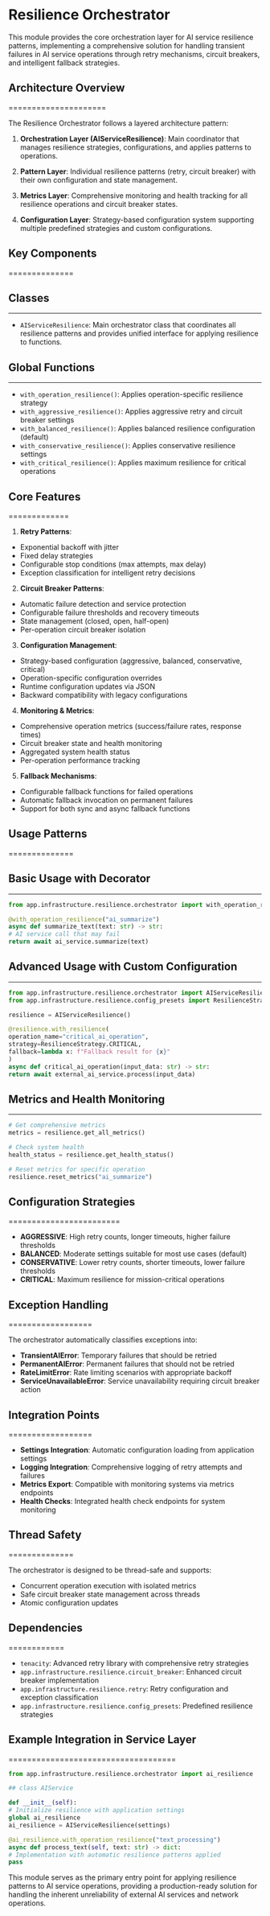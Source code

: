 # Resilience Orchestrator

This module provides the core orchestration layer for AI service resilience patterns,
implementing a comprehensive solution for handling transient failures in AI service
operations through retry mechanisms, circuit breakers, and intelligent fallback strategies.

## Architecture Overview

=====================

The Resilience Orchestrator follows a layered architecture pattern:

1. **Orchestration Layer (AIServiceResilience)**: Main coordinator that manages
resilience strategies, configurations, and applies patterns to operations.

2. **Pattern Layer**: Individual resilience patterns (retry, circuit breaker)
with their own configuration and state management.

3. **Metrics Layer**: Comprehensive monitoring and health tracking for all
resilience operations and circuit breaker states.

4. **Configuration Layer**: Strategy-based configuration system supporting
multiple predefined strategies and custom configurations.

## Key Components

==============

## Classes

--------
- `AIServiceResilience`: Main orchestrator class that coordinates all resilience
patterns and provides unified interface for applying resilience to functions.

## Global Functions

----------------
- `with_operation_resilience()`: Applies operation-specific resilience strategy
- `with_aggressive_resilience()`: Applies aggressive retry and circuit breaker settings
- `with_balanced_resilience()`: Applies balanced resilience configuration (default)
- `with_conservative_resilience()`: Applies conservative resilience settings
- `with_critical_resilience()`: Applies maximum resilience for critical operations

## Core Features

=============

1. **Retry Patterns**:
- Exponential backoff with jitter
- Fixed delay strategies
- Configurable stop conditions (max attempts, max delay)
- Exception classification for intelligent retry decisions

2. **Circuit Breaker Patterns**:
- Automatic failure detection and service protection
- Configurable failure thresholds and recovery timeouts
- State management (closed, open, half-open)
- Per-operation circuit breaker isolation

3. **Configuration Management**:
- Strategy-based configuration (aggressive, balanced, conservative, critical)
- Operation-specific configuration overrides
- Runtime configuration updates via JSON
- Backward compatibility with legacy configurations

4. **Monitoring & Metrics**:
- Comprehensive operation metrics (success/failure rates, response times)
- Circuit breaker state and health monitoring
- Aggregated system health status
- Per-operation performance tracking

5. **Fallback Mechanisms**:
- Configurable fallback functions for failed operations
- Automatic fallback invocation on permanent failures
- Support for both sync and async fallback functions

## Usage Patterns

==============

## Basic Usage with Decorator

---------------------------
```python
from app.infrastructure.resilience.orchestrator import with_operation_resilience

@with_operation_resilience("ai_summarize")
async def summarize_text(text: str) -> str:
# AI service call that may fail
return await ai_service.summarize(text)
```

## Advanced Usage with Custom Configuration

-----------------------------------------
```python
from app.infrastructure.resilience.orchestrator import AIServiceResilience
from app.infrastructure.resilience.config_presets import ResilienceStrategy

resilience = AIServiceResilience()

@resilience.with_resilience(
operation_name="critical_ai_operation",
strategy=ResilienceStrategy.CRITICAL,
fallback=lambda x: f"Fallback result for {x}"
)
async def critical_ai_operation(input_data: str) -> str:
return await external_ai_service.process(input_data)
```

## Metrics and Health Monitoring

------------------------------
```python
# Get comprehensive metrics
metrics = resilience.get_all_metrics()

# Check system health
health_status = resilience.get_health_status()

# Reset metrics for specific operation
resilience.reset_metrics("ai_summarize")
```

## Configuration Strategies

========================

- **AGGRESSIVE**: High retry counts, longer timeouts, higher failure thresholds
- **BALANCED**: Moderate settings suitable for most use cases (default)
- **CONSERVATIVE**: Lower retry counts, shorter timeouts, lower failure thresholds
- **CRITICAL**: Maximum resilience for mission-critical operations

## Exception Handling

==================

The orchestrator automatically classifies exceptions into:
- **TransientAIError**: Temporary failures that should be retried
- **PermanentAIError**: Permanent failures that should not be retried
- **RateLimitError**: Rate limiting scenarios with appropriate backoff
- **ServiceUnavailableError**: Service unavailability requiring circuit breaker action

## Integration Points

==================

- **Settings Integration**: Automatic configuration loading from application settings
- **Logging Integration**: Comprehensive logging of retry attempts and failures
- **Metrics Export**: Compatible with monitoring systems via metrics endpoints
- **Health Checks**: Integrated health check endpoints for system monitoring

## Thread Safety

==============

The orchestrator is designed to be thread-safe and supports:
- Concurrent operation execution with isolated metrics
- Safe circuit breaker state management across threads
- Atomic configuration updates

## Dependencies

============

- `tenacity`: Advanced retry library with comprehensive retry strategies
- `app.infrastructure.resilience.circuit_breaker`: Enhanced circuit breaker implementation
- `app.infrastructure.resilience.retry`: Retry configuration and exception classification
- `app.infrastructure.resilience.config_presets`: Predefined resilience strategies

## Example Integration in Service Layer

====================================

```python
from app.infrastructure.resilience.orchestrator import ai_resilience

## class AIService

def __init__(self):
# Initialize resilience with application settings
global ai_resilience
ai_resilience = AIServiceResilience(settings)

@ai_resilience.with_operation_resilience("text_processing")
async def process_text(self, text: str) -> dict:
# Implementation with automatic resilience patterns applied
pass
```

This module serves as the primary entry point for applying resilience patterns
to AI service operations, providing a production-ready solution for handling
the inherent unreliability of external AI services and network operations.
